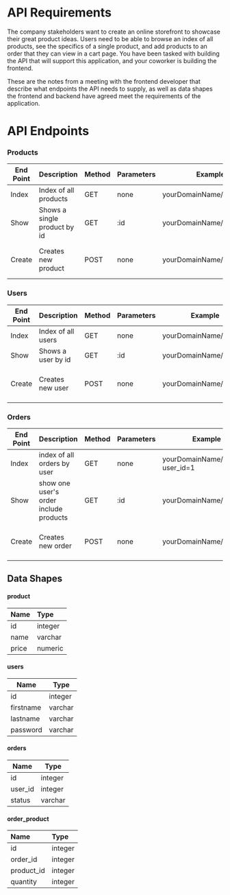 # API Requirements
The company stakeholders want to create an online storefront to showcase their great product ideas. Users need to be able to browse an index of all products, see the specifics of a single product, and add products to an order that they can view in a cart page. You have been tasked with building the API that will support this application, and your coworker is building the frontend.

These are the notes from a meeting with the frontend developer that describe what endpoints the API needs to supply, as well as data shapes the frontend and backend have agreed meet the requirements of the application. 

# API Endpoints

### **Products**


| End Point	| Description | Method | Parameters |Example |Request Body |
| --------- | ----------- | ------ | ---------- | ------ | ----------- |
| Index | Index of all products | GET | none | yourDomainName/products |
| Show | Shows a single product by id | GET | :id  | yourDomainName/products/1 |
| Create | Creates new product |POST |none  | yourDomainName/products |{"name": "product one","price": 200}      


### **Users**

| End Point | Description | Method |Parameters |Example |Request Body |
|--------- | ----------- | ------ | ---------- | ------ | ----------- |
| Index     | Index of all users       				|GET        |none                  |yourDomainName/users 		|
| Show      | Shows a user by id |GET |:id  |yourDomainName/users/1	    |
| Create    |Creates new user	|POST       |none                  |yourDomainName/users		    |{"firstname": "ahmed","lastname": "shokry","password": "your password"}

### **Orders**

| End Point	| Description | Method    |Parameters	|Example    						|Request Body| query parameters
| --------- | ----------- | ---------- | ----------| ------ | ----------- |-----------|
| Index     |index of all orders by user	|GET        |none                   |yourDomainName/orders?user_id=1		        | |{"user_id" : 1}
| Show      |show one user's order include products |GET        |:id                    |yourDomainName/orders/1	            | |
| Create    |Creates new order       				|POST       |none                   |yourDomainName/orders		        |{"status": 1, "user_id" : 1} |

## Data Shapes
#### **product**

|Name |Type 
|:----|:----        
|id |integer |
|name |varchar | 
|price |numeric |

#### **users**

|Name            |Type |
| ---------------| ----|
|id              |integer 
|firstname       |varchar 
|lastname        |varchar 
|password        |varchar 

#### **orders**

|Name            |Type |
| ---------------| ----|
|id              |integer
|user_id         |integer
|status          |varchar

#### **order_product**

|Name            |Type |
|:---------------|:--- |
|id              |integer
|order_id        |integer
|product_id      |integer
|quantity        |integer

